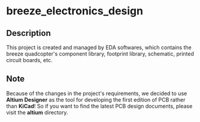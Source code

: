 # breeze_electronics_design

## Description
This project is created and managed by EDA softwares, which contains the breeze quadcopter's component library, footprint library, schematic, printed circuit boards, etc.

## Note
Because of the changes in the project's requirements, we decided to use **Altium Designer** as the tool for developing the first edition of PCB rather than **KiCad**! So if you want to find the latest PCB design documents, please visit the **altium** directory.
